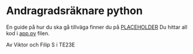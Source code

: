 # Andragradsräknare python
En guide på hur du ska gå tillväga finner du på [PLACEHOLDER]()
Du hittar all kod i [app.py](https://github.com/skogis-ab/andragradsekvationer-python/blob/main/app.py) filen.


Av Viktor och Filip S i TE23E
